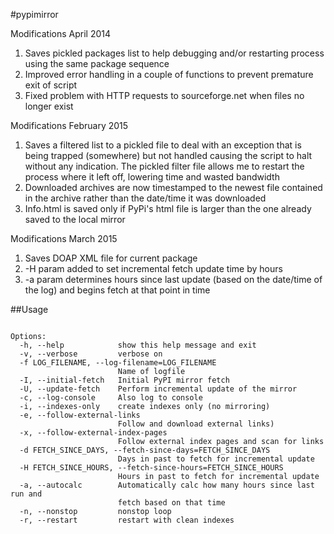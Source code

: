 #pypimirror

Modifications April 2014

1. Saves pickled packages list to help debugging and/or restarting process using the same package sequence
2. Improved error handling in a couple of functions to prevent premature exit of script
3. Fixed problem with HTTP requests to sourceforge.net when files no longer exist


Modifications February 2015

1. Saves a filtered list to a pickled file to deal with an exception that is being trapped (somewhere) but not 
handled causing the script to halt without any indication. The pickled filter file allows me to restart the process where it left off, lowering time and wasted bandwidth
2. Downloaded archives are now timestamped to the newest file contained in the archive rather than the date/time it was downloaded
3. Info.html is saved only if PyPi's html file is larger than the one already saved to the local mirror

Modifications March 2015

1. Saves DOAP XML file for current package
2. -H param added to set incremental fetch update time by hours
3. -a param determines hours since last update (based on the date/time of the log) and begins fetch at that point in time

##Usage
<pre><code>
Options:
  -h, --help            show this help message and exit
  -v, --verbose         verbose on
  -f LOG_FILENAME, --log-filename=LOG_FILENAME
                        Name of logfile
  -I, --initial-fetch   Initial PyPI mirror fetch
  -U, --update-fetch    Perform incremental update of the mirror
  -c, --log-console     Also log to console
  -i, --indexes-only    create indexes only (no mirroring)
  -e, --follow-external-links
                        Follow and download external links)
  -x, --follow-external-index-pages
                        Follow external index pages and scan for links
  -d FETCH_SINCE_DAYS, --fetch-since-days=FETCH_SINCE_DAYS
                        Days in past to fetch for incremental update
  -H FETCH_SINCE_HOURS, --fetch-since-hours=FETCH_SINCE_HOURS
                        Hours in past to fetch for incremental update
  -a, --autocalc        Automatically calc how many hours since last run and
                        fetch based on that time
  -n, --nonstop         nonstop loop
  -r, --restart         restart with clean indexes
</code></pre>  
